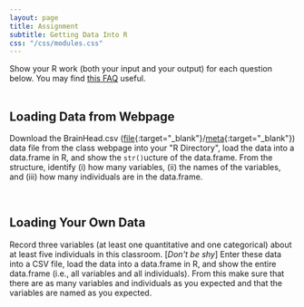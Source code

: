 ```yaml
---
layout: page
title: Assignment
subtitle: Getting Data Into R
css: "/css/modules.css"
---
```


<div class="alert alert-info">
Show your R work (both your input and your output) for each question below. You may find
<a href="http://derekogle.com/NCMTH107/resources/FAQ/FAQs/compileScript" target="_blank">this FAQ</a> useful.
</div>

<br>

## Loading Data from Webpage
Download the BrainHead.csv ([file](https://raw.githubusercontent.com/droglenc/NCData/master/BrainHead.csv){:target="_blank"}/[meta](https://raw.githubusercontent.com/droglenc/NCData/master/BrainHead_meta.txt){:target="_blank"}) data file from the class webpage into your "R Directory", load the data into a data.frame in R, and show the `str()`ucture of the data.frame. From the structure, identify (i) how many variables, (ii) the names of the variables, and (iii) how many individuals are in the data.frame.

<br>

## Loading Your Own Data
Record three variables (at least one quantitative and one categorical) about at least five individuals in this classroom. [*Don't be shy*] Enter these data into a CSV file, load the data into a data.frame in R, and show the entire data.frame (i.e., all variables and all individuals). From this make sure that there are as many variables and individuals as you expected and that the variables are named as you expected.
